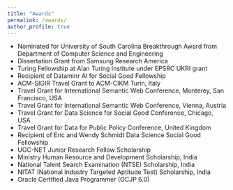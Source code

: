 ```yaml
---
title: "Awards"
permalink: /awards/
author_profile: true
---
```


* Nominated for University of South Carolina Breakthrough Award from Department of Computer Science and Engineering
* Dissertation Grant from Samsung Research America
* Turing Fellowship at Alan Turing Institute under EPSRC UKRI grant
* Recipient of Dataminr AI for Social Good Fellowship
* ACM-SIGIR Travel Grant to ACM-CIKM Turin, Italy
* Travel Grant for International Semantic Web Conference, Monterey, San Francisco, USA
* Travel Grant for International Semantic Web Conference, Vienna, Austria
* Travel Grant for Data Science for Social Good Conference, Chicago, USA
* Travel Grant for Data for Public Policy Conference, United Kingdom
* Recipient of Eric and Wendy Schmidt Data Science Social Good Fellowship
* UGC-NET Junior Research Fellow Scholarship
* Ministry Human Resource and Development Scholarship, India
* National Talent Search Examination (NTSE) Scholarship, India
* NITAT (National Industry Targeted Aptitude Test) Scholarship, India
* Oracle Certified Java Programmer (OCJP 6.0)